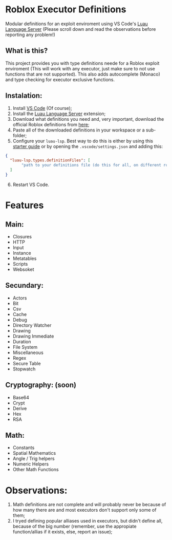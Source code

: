 # Roblox Executor Definitions
Modular definitions for an exploit enviroment using VS Code's [Luau Language Server](https://marketplace.visualstudio.com/items?itemName=JohnnyMorganz.luau-lsp) (Please scroll down and read the observations before reporting any problem!)

## What is this?
This project provides you with type definitions neede for a Roblox exploit enviroment (This will work with any executor, just make sure to not use functions that are not supported). This also adds autocomplete (Monaco) and type checking for executor exclusive functions.

## Instalation:
1) Install [VS Code](https://code.visualstudio.com/) (Of course);
2) Install the [Luau Language Server](https://marketplace.visualstudio.com/items?itemName=JohnnyMorganz.luau-lsp) extension;
3) Download what definitions you need and, very important, download the official Roblox definitions from [here](https://github.com/JohnnyMorganz/luau-lsp/blob/main/scripts/globalTypes.d.luau);
4) Paste all of the downloaded definitions in your workspace or a sub-folder;
5) Configure your `luau-lsp`. Best way to do this is either by using this [starter guide](https://github.com/JohnnyMorganz/luau-lsp/blob/main/editors/README.md) or by opening the `.vscode/settings.json` and adding this:
```json
{
  "luau-lsp.types.definitionFiles": [
       "path to your definitions file (do this for all, on different rows)",
  ]
}
```
6) Restart VS Code.

# Features
## Main:
- Closures
- HTTP
- Input
- Instance
- Metatables
- Scripts
- Websoket
## Secundary:
- Actors
- Bit
- Csv
- Cache
- Debug
- Directory Watcher
- Drawing
- Drawing Immediate
- Duration
- File System
- Miscellaneous
- Regex
- Secure Table
- Stopwatch
## Cryptography: (soon)
- Base64
- Crypt
- Derive
- Hex
- RSA
## Math:
- Constants
- Spatial Mathematics
- Angle / Trig helpers
- Numeric Helpers
- Other Math Functions

# Observations:
1) Math definitions are not complete and will probably never be because of how many there are and most executors don't support only some of them;
2) I tryed defining popular alliases used in executors, but didn't define all, because of the big number (remember, use the appropiate function/allias if it exists, else, report an issue);
